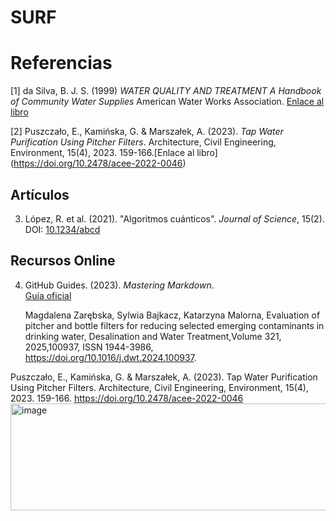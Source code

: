 # SURF

# Referencias
[1] da Silva, B. J. S. (1999) *WATER QUALITY AND TREATMENT A Handbook of Community Water Supplies* American Water Works Association.
   [Enlace al libro](https://www.academia.edu/34870374/WATER_QUALITY_AND_TREATMENT_A_Handbook_of_Community_Water_Supplies_American_Water_Works_Association)  

[2] Puszczało, E., Kamińska, G. & Marszałek, A. (2023). *Tap Water Purification Using Pitcher Filters*. Architecture, Civil Engineering, Environment, 15(4), 2023. 159-166.[Enlace al libro] (https://doi.org/10.2478/acee-2022-0046)

## Artículos
3. López, R. et al. (2021). "Algoritmos cuánticos". *Journal of Science*, 15(2).  
   DOI: [10.1234/abcd](https://doi.org/...)  

## Recursos Online
4. GitHub Guides. (2023). *Mastering Markdown*.  
   [Guía oficial](https://guides.github.com/features/mastering-markdown/)

   Magdalena Zarębska, Sylwia Bajkacz, Katarzyna Malorna, Evaluation of pitcher and bottle filters for reducing selected emerging contaminants in drinking water, Desalination and Water Treatment,Volume 321, 2025,100937, ISSN 1944-3986, https://doi.org/10.1016/j.dwt.2024.100937. 

Puszczało, E., Kamińska, G. & Marszałek, A. (2023). Tap Water Purification Using Pitcher Filters. Architecture, Civil Engineering, Environment, 15(4), 2023. 159-166. https://doi.org/10.2478/acee-2022-0046
<img width="4339" height="171" alt="image" src="https://github.com/user-attachments/assets/439c2368-d851-4a3d-82b9-fd0c4a8460dd" />
